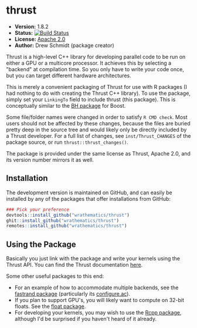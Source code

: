 # thrust

* **Version:** 1.8.2
* **Status:** [![Build Status](https://travis-ci.org/wrathematics/thrust.png)](https://travis-ci.org/wrathematics/thrust)
* **License:** [Apache 2.0](https://opensource.org/licenses/Apache-2.0)
* **Author:** Drew Schmidt (package creator)


Thrust is a high-level C++ library for developing parallel code to be run on either a GPU or a multicore processor.  It achieves this by selecting a "backend" at compilation time.  So you only have to write your code once, but you can target different hardware architectures.

This is merely a convenient packaging of Thrust for use with R packages (I had nothing to do with creating the Thrust C++ library).  To use the package, simply set your `LinkingTo` field to include thrust (this package).  This is conceptually similar to the [BH package](https://cran.r-project.org/web/packages/BH/index.html) for Boost.

Some file/folder names were changed in order to satisfy `R CMD check`.  Most users should not be affected by these changes, because the files are buried pretty deep in the source tree and would likely only be directly included by a Thrust developer.  For a full list of changes, see `inst/Thrust_CHANGES` of the package source, or run `thrust::thrust_changes()`.

The package is provided under the same license as Thrust, Apache 2.0, and its version number mirrors it as well.



## Installation

<!-- To install the R package, run:

```r
install.package("thrust")
``` -->

The development version is maintained on GitHub, and can easily be installed by any of the packages that offer installations from GitHub:

```r
### Pick your preference
devtools::install_github("wrathematics/thrust")
ghit::install_github("wrathematics/thrust")
remotes::install_github("wrathematics/thrust")
```



## Using the Package

Basically you just link with the package and write your kernels using the Thrust API.  You can find the Thrust documentation [here](https://github.com/thrust/thrust/wiki/Documentation).

Some other useful packages to this end:

* For an example of how to accommodate multiple backends, see the [fastrand package](https://github.com/wrathematics/fastrand) (particularly its [configure.ac](https://github.com/wrathematics/fastrand/blob/master/configure.ac)).
* If you plan to support GPU's, you will likely want to compute on 32-bit floats. See the [float package](https://cran.r-project.org/web/packages/float/index.html).
* For developing your kernels, you may wish to use the [Rcpp package](https://cran.r-project.org/web/packages/Rcpp/index.html), although I'd be surprised if you haven't heard of it already.
